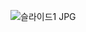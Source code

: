 ![슬라이드1 JPG](https://user-images.githubusercontent.com/104896647/222944482-daff57a4-f2c9-4d21-a9da-5a40ede2dbc6.jpg)
